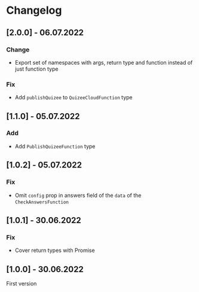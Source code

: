 # Changelog

## [2.0.0] - 06.07.2022

### Change

- Export set of namespaces with args, return type and function instead of just function type

### Fix

- Add `publishQuizee` to `QuizeeCloudFunction` type

## [1.1.0] - 05.07.2022

### Add

- Add `PublishQuizeeFunction` type

## [1.0.2] - 05.07.2022

### Fix

- Omit `config` prop in answers field of the `data` of the `CheckAnswersFunction`

## [1.0.1] - 30.06.2022

### Fix

- Cover return types with Promise

## [1.0.0] - 30.06.2022

First version
